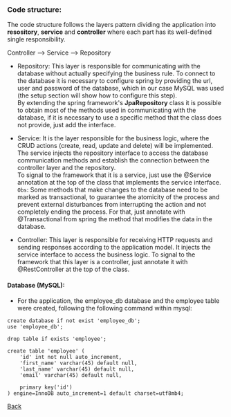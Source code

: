 ### Code structure:

The code structure follows the layers pattern dividing the application into **resository**, **service** and **controller** where each part has its well-defined single responsibility.

Controller --> Service --> Repository

 - Repository: This layer is responsible for communicating with the database without actually specifying the business rule. To connect to the database it is necessary to configure spring by providing the url, user and password of the database, which in our case MySQL was used (the setup section will show how to configure this step).<br>
 By extending the spring framework's **JpaRepository** class it is possible to obtain most of the methods used in communicating with the database, if it is necessary to use a specific method that the class does not provide, just add the interface.
 
 - Service: It is the layer responsible for the business logic, where the CRUD actions (create, read, update and delete) will be implemented. The service injects the repository interface to access the database communication methods and establish the connection between the controller layer and the repository. <br>
To signal to the framework that it is a service, just use the @Service annotation at the top of the class that implements the service interface. <br>
`Obs`: Some methods that make changes to the database need to be marked as transactional, to guarantee the atomicity of the process and prevent external disturbances from interrupting the action and not completely ending the process. For that, just annotate with @Transactional from spring the method that modifies the data in the database.

- Controller: This layer is responsible for receiving HTTP requests and sending responses according to the application model. It injects the service interface to access the business logic. To signal to the framework that this layer is a controller, just annotate it with @RestController at the top of the class.

#### Database (MySQL):

- For the application, the employee_db database and the employee table were created, following the following command within mysql:
```
create database if not exist 'employee_db';
use 'employee_db';

drop table if exists 'employee';

create table 'employee' (
	'id' int not null auto_increment,
	'first_name' varchar(45) default null,
	'last_name' varchar(45) default null,
	'email' varchar(45) default null,
	
	primary key('id')
) engine=InnoDB auto_increment=1 default charset=utf8mb4;
``` 


[Back](https://github.com/Lukasveiga/employee-rest-api)
